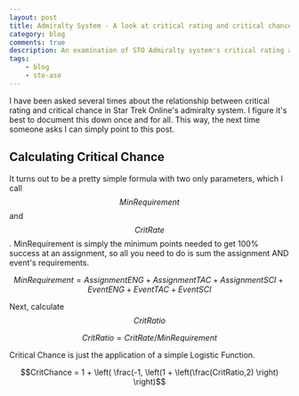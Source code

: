 ```yaml
---
layout: post
title: Admiralty System - A look at critical rating and critical chance
category: blog
comments: true
description: An examination of STO Admiralty system's critical rating and critical chance. 
tags:
    - blog
	- sto-aso
---
```


I have been asked several times about the relationship between critical rating and critical chance in Star Trek Online's admiralty system. I figure it's best to document this down once and for all. This way, the next time someone asks I can simply point to this post.

## Calculating Critical Chance

It turns out to be a pretty simple formula with two only parameters, which I call $$MinRequirement$$ and $$CritRate$$. MinRequirement is simply the minimum points needed to get 100% success at an assignment, so all you need to do is sum the assignment AND event's requirements.

$$MinRequirement = AssignmentENG + AssignmentTAC + AssignmentSCI + EventENG + EventTAC + EventSCI$$

Next, calculate $$CritRatio$$

$$CritRatio = CritRate / MinRequirement$$

Critical Chance is just the application of a simple Logistic Function.

$$CritChance = 1 + \left( \frac(-1, \left(1 + \left(\frac(CritRatio,2) \right) \right)$$

